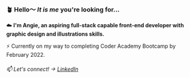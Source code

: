 ### 🪴  Hello〜 *It is me* you're looking for... 

☁️ **I'm Angie, an aspiring full-stack capable front-end developer with graphic design and illustrations skills.**

⚡ Currently on my way to completing Coder Academy Bootcamp by February 2022. 

###### 📫 Let's connect! →  [LinkedIn](https://www.linkedin.com/in/angiehentri/)



<!--
**a-sh-dev/a-sh-dev** is a ✨ _special_ ✨ repository because its `README.md` (this file) appears on your GitHub profile.

Here are some ideas to get you started:

- 🔭 I’m currently working on ...
- 🌱 I’m currently learning ...
- 👯 I’m looking to collaborate on ...
- 🤔 I’m looking for help with ...
- 💬 Ask me about ...
- 📫 How to reach me: ...
- 😄 Pronouns: ...
- ⚡ Fun fact: ...
-->
